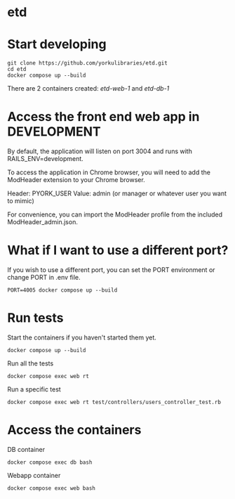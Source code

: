 # etd

# Start developing

```
git clone https://github.com/yorkulibraries/etd.git
cd etd
docker compose up --build
```

There are 2 containers created: *etd-web-1* and *etd-db-1*

# Access the front end web app in DEVELOPMENT 

By default, the application will listen on port 3004 and runs with RAILS_ENV=development.

To access the application in Chrome browser, you will need to add the ModHeader extension to your Chrome browser.

Header: PYORK_USER
Value: admin (or manager or whatever user you want to mimic)

For convenience, you can import the ModHeader profile from the included ModHeader_admin.json. 


# What if I want to use a different port?

If you wish to use a different port, you can set the PORT environment or change PORT in .env file.

```
PORT=4005 docker compose up --build
```

# Run tests

Start the containers if you haven't started them yet.

```
docker compose up --build
```

Run all the tests

```
docker compose exec web rt 
```

Run a specific test
```
docker compose exec web rt test/controllers/users_controller_test.rb
```

# Access the containers

DB container
```
docker compose exec db bash
```

Webapp container
```
docker compose exec web bash
```

